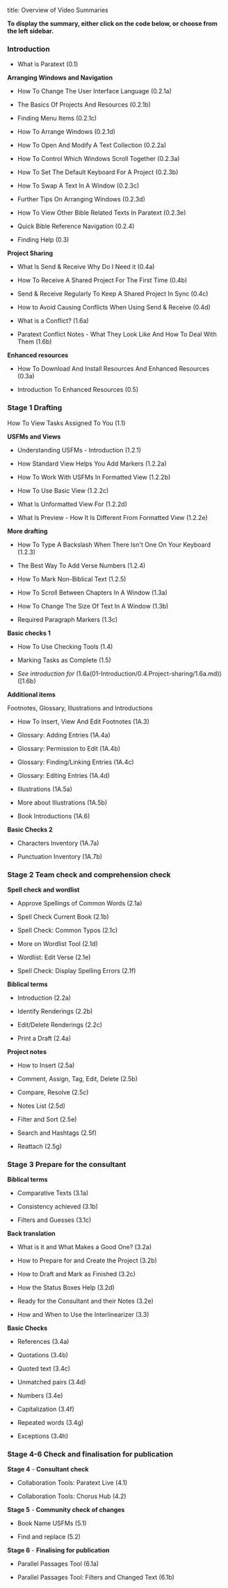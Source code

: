 ﻿title: Overview of Video Summaries

**To display the summary, either click on the code below, or choose from the left sidebar.**  



### Introduction  

 

-   What is Paratext (0.1)

 

**Arranging Windows and Navigation**  

-   How To Change The User Interface Language (0.2.1a)

-  The Basics Of Projects And Resources (0.2.1b)

-   Finding Menu Items (0.2.1c)

-  How To Arrange Windows (0.2.1d)

-  How To Open And Modify A Text Collection (0.2.2a)

-  How To Control Which Windows Scroll Together (0.2.3a)

-  How To Set The Default Keyboard For A Project (0.2.3b)

-  How To Swap A Text In A Window (0.2.3c)

-  Further Tips On Arranging Windows (0.2.3d)

-  How To View Other Bible Related Texts In Paratext (0.2.3e)

-  Quick Bible Reference Navigation (0.2.4)

-  Finding Help (0.3)



**Project Sharing**     

-  What Is Send & Receive Why Do I Need it (0.4a)

-  How To Receive A Shared Project For The First Time (0.4b)

-  Send & Receive Regularly To Keep A Shared Project In Sync (0.4c)

-  How to Avoid Causing Conflicts When Using Send & Receive (0.4d)

-  What is a Conflict? (1.6a)

-  Paratext Conflict Notes -  What They Look Like And How To Deal With Them (1.6b)



**Enhanced resources**   

-  How To Download And Install Resources And Enhanced Resources (0.3a)

-  Introduction To Enhanced Resources (0.5)



### Stage 1 Drafting



How To View Tasks Assigned To You (1.1)

 

**USFMs and Views**    

-  Understanding USFMs -  Introduction (1.2.1)

-  How Standard View Helps You Add Markers (1.2.2a)

-  How To Work With USFMs In Formatted View (1.2.2b)

-  How To Use Basic View (1.2.2c)

-  What Is Unformatted View For (1.2.2d)

-  What Is Preview -  How It Is Different From Formatted View (1.2.2e)

 

**More drafting**  

-  How To Type A Backslash When There Isn't One On Your Keyboard (1.2.3)

-  The Best Way To Add Verse Numbers (1.2.4)

-  How To Mark Non-Biblical Text (1.2.5)

-  How To Scroll Between Chapters In A Window (1.3a)

-  How To Change The Size Of Text In A Window (1.3b)

-  Required Paragraph Markers (1.3c)

 

**Basic checks 1**    

-  How To Use Checking Tools (1.4)

-  Marking Tasks as Complete (1.5)





-  *See introduction for* (1.6a(01-Introduction/0.4.Project-sharing/1.6a.md))  ([1.6b)

  

**Additional items**    

  Footnotes, Glossary, Illustrations and Introductions   

-  How To Insert, View And Edit Footnotes (1A.3)

-  Glossary: Adding Entries (1A.4a)

-  Glossary: Permission to Edit (1A.4b)

-  Glossary: Finding/Linking Entries (1A.4c)

-  Glossary: Editing Entries (1A.4d)

-  Illustrations (1A.5a)

-  More about Illustrations (1A.5b)

-  Book Introductions (1A.6)

  

**Basic Checks 2**   

-  Characters Inventory (1A.7a)

-  Punctuation Inventory (1A.7b)

  

### Stage 2 Team check and comprehension check   

      

**Spell check and wordlist**    

-  Approve Spellings of Common Words (2.1a)

-  Spell Check Current Book (2.1b)

-  Spell Check: Common Typos (2.1c)

-  More on Wordlist Tool (2.1d)

-  Wordlist: Edit Verse (2.1e)

-  Spell Check: Display Spelling Errors (2.1f)

  

**Biblical terms**    

-  Introduction (2.2a)

-  Identify Renderings (2.2b)

-  Edit/Delete Renderings (2.2c)

-  Print a Draft (2.4a)

  

**Project notes**    

-   How to Insert (2.5a)

-   Comment, Assign, Tag, Edit, Delete (2.5b)

-   Compare, Resolve (2.5c)

-   Notes List (2.5d)

-   Filter and Sort (2.5e)

-   Search and Hashtags (2.5f)

-   Reattach (2.5g)

  

### Stage 3  Prepare for the consultant  

  

**Biblical terms**    

-   Comparative Texts (3.1a)

-   Consistency achieved (3.1b)

-   Filters and Guesses (3.1c)

  

**Back translation**    

-   What is it and What Makes a Good One? (3.2a)

-   How to Prepare for and Create the Project (3.2b)

-   How to Draft and Mark as Finished (3.2c)

-   How the Status Boxes Help (3.2d)

-   Ready for the Consultant and their Notes (3.2e)

-   How and When to Use the Interlinearizer (3.3)

   

**Basic Checks**  

-   References (3.4a)

-   Quotations (3.4b)

-   Quoted text (3.4c)

-   Unmatched pairs (3.4d)

-   Numbers (3.4e)

-   Capitalization (3.4f)

-   Repeated words (3.4g)

-   Exceptions (3.4h)

  

### Stage 4-6 Check and finalisation for publication  

  

**Stage 4**  -   **Consultant check**    

-  Collaboration Tools: Paratext Live (4.1)

-  Collaboration Tools: Chorus Hub (4.2)



**Stage 5**  -   **Community check of changes**    

-  Book Name USFMs (5.1)

-  Find and replace (5.2)



**Stage 6**  -   **Finalising for publication**   

-  Parallel Passages Tool (6.1a)

-  Parallel Passages Tool: Filters and Changed Text (6.1b)

  

